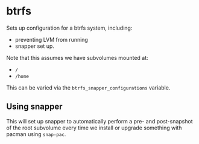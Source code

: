 # btrfs

Sets up configuration for a btrfs system, including:

 - preventing LVM from running
 - snapper set up.

Note that this assumes we have subvolumes mounted at:

 - `/`
 - `/home`

This can be varied via the `btrfs_snapper_configurations` variable.

## Using snapper
This will set up snapper to automatically perform a pre- and post-snapshot of
the root subvolume every time we install or upgrade something with pacman using
`snap-pac`.
